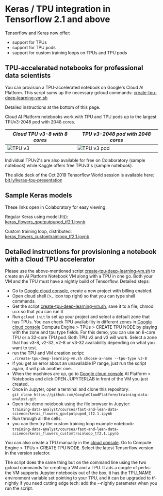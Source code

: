 # Keras / TPU integration in Tensorflow 2.1 and above

 Tensorflow and Keras now offer:
 * support for TPUs
 * support for TPU pods
 * support for custom training loops on TPUs and TPU pods
 
 ## TPU-accelerated notebooks for professional data scientists
 
 You can  provision a TPU-accelerated notebook on Google's Cloud AI Platform. This script sums up the necessary gcloud commands:
 [create-tpu-deep-learning-vm.sh](https://raw.githubusercontent.com/GoogleCloudPlatform/training-data-analyst/master/courses/fast-and-lean-data-science/create-tpu-deep-learning-vm.sh)
 
 Detailed instructions at the bottom of this page.
 
 Cloud AI Platform notebooks work with TPU and TPU pods up to the largest TPUv3-2048 pod with 2048 cores.
 
 | *Cloud TPU v3-8 with 8 cores* | *TPU v3-2048 pod with 2048 cores* |
 | --- | --- |
 | ![TPU v3](https://cloud.google.com/images/products/tpu/cloud-tpu-v3-img_2x.png)  | ![TPU v3 pod](https://cloud.google.com/images/products/tpu/google-cloud-ai.png) |

Individual TPUv2's are also available for free on Colaboratory (sample notebook) while Kaggle offers free TPUv3's (sample notebook).
  
The slide deck of the Oct 2019 Tensorflow World session is available here: 
 [bit.ly/keras-tpu-presentation](https://docs.google.com/presentation/d/e/2PACX-1vRqvlSpX5CVRC2oQ_e_nRNahOSPoDVL6I36kdjuPR_4y_tCPb-_k98Du1QXBwx4sBvVrzsCPulmuPn8/pub)

## Sample Keras models

These links open in Colaboratory for easy viewing. 

Regular Keras using model.fit():<br/>
[keras_flowers_gputputpupod_tf2.1.ipynb](https://colab.research.google.com/github/GoogleCloudPlatform/training-data-analyst/blob/master/courses/fast-and-lean-data-science/keras_flowers_gputputpupod_tf2.1.ipynb)

Custom training loop, distributed:<br/>
[keras_flowers_customtrainloop_tf2.1.ipynb](https://colab.research.google.com/github/GoogleCloudPlatform/training-data-analyst/blob/master/courses/fast-and-lean-data-science/keras_flowers_customtrainloop_tf2.1.ipynb)


## Detailed instructions for provisioning a notebook with a Cloud TPU accelerator

Please use the above-mentioned script [create-tpu-deep-learning-vm.sh](https://raw.githubusercontent.com/GoogleCloudPlatform/training-data-analyst/master/courses/fast-and-lean-data-science/create-tpu-deep-learning-vm.sh)
to create an AI Platform Notebook VM along with a TPU in one go.
Both your VM and the TPU must have a nightly build of Tensorflow. Detailed steps:

 * Go to [Google cloud console](https://console.cloud.google.com/), create a new project with billing enabled.
 * Open cloud shell (>_ icon top right) so that you can type shell commands.
 * Get the script [create-tpu-deep-learning-vm.sh](https://raw.githubusercontent.com/GoogleCloudPlatform/training-data-analyst/master/courses/fast-and-lean-data-science/create-tpu-deep-learning-vm.sh), save it to a file, chmod u+x so that you can run it
 * Run `gcloud init` to set up your project and select a default zone that
 has TPUs. You can check TPU availability in different zones in [Google cloud console](https://console.cloud.google.com/)
 Compute Engine > TPUs > CREATE TPU NODE by playing with the zone and tpu type fields. For this
 demo, you can use an 8-core TPU or a 32-core TPU pod. Both TPU v2 and v3 will work.
 Select a zone that has v3-8, v2-32, v2-8 or v3-32 availability depending on what you want to test.
 * run the TPU and VM creation script:<br/>
 `./create-tpu-deep-learning-vm.sh choose-a-name --tpu-type v3-8`
 * If you get an error about an unavailable IP range, just run the script again, it will pick another one.
 * When the machines are up, go to [Google cloud console](https://console.cloud.google.com/) AI Platform > Notebooks
 and click OPEN JUPYTERLAB in front of the VM you just created.
 * Once in Jupyter, open a terminal and clone this repository:<br/>
 `git clone https://github.com/GoogleCloudPlatform/training-data-analyst.git`
 * Open the demo notebook using the file browser in Jupyter:<br/>
 `training-data-analyst/courses/fast-and-lean-data-science/keras_flowers_gputputpupod_tf2.1.ipynb`
 * Run through all the cells.
 * you can then try the custom training loop example notebook:<br/>
 `training-data-analyst/courses/fast-and-lean-data-science/keras_flowers_customtrainloop_tf2.1.ipynb`

You can also create a TPU manually in the [cloud console](https://console.cloud.google.com/). Go to
Compute Engine > TPUs > CREATE TPU NODE. Select the latest Tensorflow version in the version selector.

The script does the same thing but on the command line using the two
gcloud commands for creating a VM and a TPU. It ads a couple of perks:
the VM supports Jupyter notebooks out of the box, it has the TPU_NAME environment variable set pointing to your TPU,
and it can be upgraded to tf-nightly if you need cutting edge tech: add the --nightly parameter when you run the script.